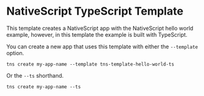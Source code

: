 # NativeScript TypeScript Template

This template creates a NativeScript app with the NativeScript hello world example,
however, in this template the example is built with TypeScript.

You can create a new app that uses this template with either the `--template` option.

```
tns create my-app-name --template tns-template-hello-world-ts
```

Or the `--ts` shorthand.

```
tns create my-app-name --ts
```

